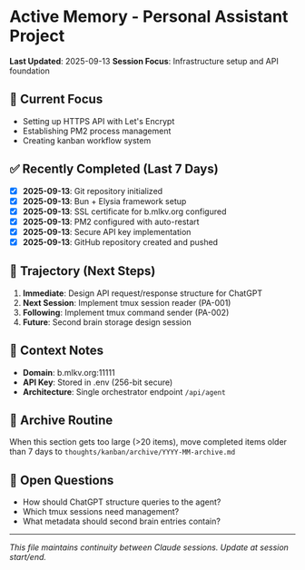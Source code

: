 # Active Memory - Personal Assistant Project

**Last Updated**: 2025-09-13
**Session Focus**: Infrastructure setup and API foundation

## 🎯 Current Focus
- Setting up HTTPS API with Let's Encrypt
- Establishing PM2 process management
- Creating kanban workflow system

## ✅ Recently Completed (Last 7 Days)
- [x] **2025-09-13**: Git repository initialized
- [x] **2025-09-13**: Bun + Elysia framework setup
- [x] **2025-09-13**: SSL certificate for b.mlkv.org configured
- [x] **2025-09-13**: PM2 configured with auto-restart
- [x] **2025-09-13**: Secure API key implementation
- [x] **2025-09-13**: GitHub repository created and pushed

## 🚀 Trajectory (Next Steps)
1. **Immediate**: Design API request/response structure for ChatGPT
2. **Next Session**: Implement tmux session reader (PA-001)
3. **Following**: Implement tmux command sender (PA-002)
4. **Future**: Second brain storage design session

## 📝 Context Notes
- **Domain**: b.mlkv.org:11111
- **API Key**: Stored in .env (256-bit secure)
- **Architecture**: Single orchestrator endpoint `/api/agent`

## 🔄 Archive Routine
When this section gets too large (>20 items), move completed items older than 7 days to `thoughts/kanban/archive/YYYY-MM-archive.md`

## 💭 Open Questions
- How should ChatGPT structure queries to the agent?
- Which tmux sessions need management?
- What metadata should second brain entries contain?

---
*This file maintains continuity between Claude sessions. Update at session start/end.*